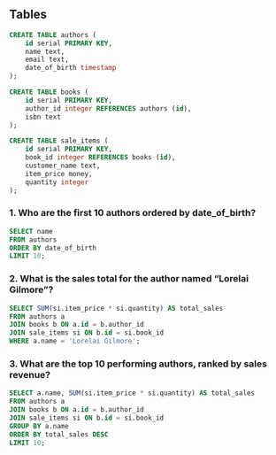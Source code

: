 ## Tables
```sql
CREATE TABLE authors (
    id serial PRIMARY KEY,
    name text,
    email text,
    date_of_birth timestamp
);

CREATE TABLE books (
    id serial PRIMARY KEY,
    author_id integer REFERENCES authors (id),
    isbn text
);

CREATE TABLE sale_items (
    id serial PRIMARY KEY,
    book_id integer REFERENCES books (id),
    customer_name text,
    item_price money,
    quantity integer
);
```
### 1. Who are the first 10 authors ordered by date_of_birth?
```SQL
SELECT name
FROM authors
ORDER BY date_of_birth
LIMIT 10;
```

### 2. What is the sales total for the author named “Lorelai Gilmore”?
```SQL
SELECT SUM(si.item_price * si.quantity) AS total_sales
FROM authors a
JOIN books b ON a.id = b.author_id
JOIN sale_items si ON b.id = si.book_id
WHERE a.name = 'Lorelai Gilmore';
```

### 3. What are the top 10 performing authors, ranked by sales revenue?
```SQL
SELECT a.name, SUM(si.item_price * si.quantity) AS total_sales
FROM authors a
JOIN books b ON a.id = b.author_id
JOIN sale_items si ON b.id = si.book_id
GROUP BY a.name
ORDER BY total_sales DESC
LIMIT 10;
```